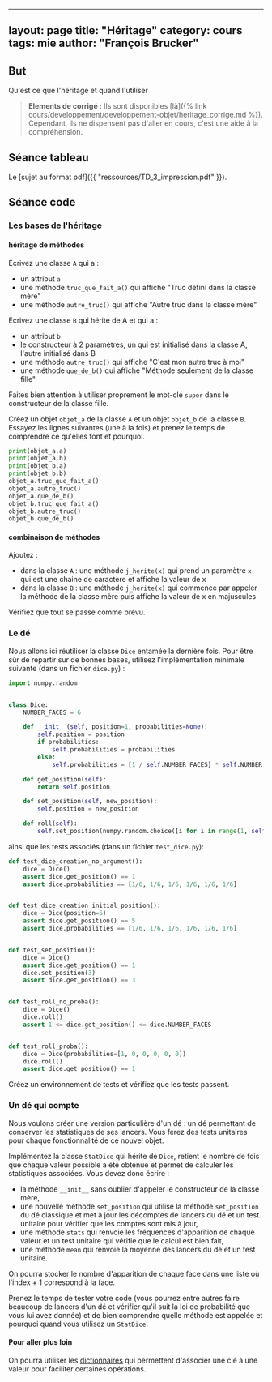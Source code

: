   ---
layout: page
title:  "Héritage"
category: cours
tags: mie
author: "François Brucker"
---

## But

Qu'est ce que l'héritage et quand l'utiliser

> **Elements de corrigé :** Ils sont disponibles [là]({% link cours/developpement/developpement-objet/heritage_corrige.md %}). Cependant, ils ne dispensent pas d'aller en cours, c'est une aide à la compréhension.


## Séance tableau

Le [sujet au format pdf]({{ "ressources/TD_3_impression.pdf" }}).

## Séance code

### Les bases de l'héritage

#### héritage de méthodes

Écrivez une classe `A` qui a :

 - un attribut `a`
 - une méthode `truc_que_fait_a()` qui affiche "Truc défini dans la classe mère"
 - une méthode `autre_truc()` qui affiche "Autre truc dans la classe mère"

Écrivez une classe `B` qui hérite de A et qui a :

 - un attribut `b`
 - le constructeur à 2 paramètres, un qui est initialisé dans la classe A, l'autre initialisé dans B
 - une méthode `autre_truc()` qui affiche "C'est mon autre truc à moi"
 - une méthode `que_de_b()` qui affiche "Méthode seulement de la classe fille"

Faites bien attention à utiliser proprement le mot-clé `super` dans le constructeur de la classe fille.

Créez un objet `objet_a` de la classe `A` et un objet `objet_b` de la classe `B`. Essayez les lignes suivantes (une à la
fois) et prenez le temps de comprendre ce qu'elles font et pourquoi.

~~~ python
print(objet_a.a)
print(objet_a.b)
print(objet_b.a)
print(objet_b.b)
objet_a.truc_que_fait_a()
objet_a.autre_truc()
objet_a.que_de_b()
objet_b.truc_que_fait_a()
objet_b.autre_truc()
objet_b.que_de_b()
~~~


#### combinaison de méthodes

Ajoutez :

  - dans la  classe `A` : une méthode `j_herite(x)` qui prend un paramètre `x` qui est une chaine de caractère et affiche la valeur de x
  - dans la  classe `B` : une méthode `j_herite(x)` qui commence par appeler la méthode de la classe mère puis affiche la valeur de x en majuscules

Vérifiez que tout se passe comme prévu.

### Le dé

Nous allons ici réutiliser la classe `Dice` entamée la dernière fois. Pour être sûr de repartir sur de bonnes bases, utilisez l'implémentation minimale suivante (dans un fichier `dice.py`) :


~~~ python
import numpy.random


class Dice:
    NUMBER_FACES = 6

    def __init__(self, position=1, probabilities=None):
        self.position = position
        if probabilities:
            self.probabilities = probabilities
        else:
            self.probabilities = [1 / self.NUMBER_FACES] * self.NUMBER_FACES

    def get_position(self):
        return self.position

    def set_position(self, new_position):
        self.position = new_position

    def roll(self):
        self.set_position(numpy.random.choice([i for i in range(1, self.NUMBER_FACES + 1)], p=self.probabilities))
~~~


ainsi que les tests associés (dans un fichier `test_dice.py`):


~~~ python
def test_dice_creation_no_argument():
    dice = Dice()
    assert dice.get_position() == 1
    assert dice.probabilities == [1/6, 1/6, 1/6, 1/6, 1/6, 1/6]


def test_dice_creation_initial_position():
    dice = Dice(position=5)
    assert dice.get_position() == 5
    assert dice.probabilities == [1/6, 1/6, 1/6, 1/6, 1/6, 1/6]


def test_set_position():
    dice = Dice()
    assert dice.get_position() == 1
    dice.set_position(3)
    assert dice.get_position() == 3


def test_roll_no_proba():
    dice = Dice()
    dice.roll()
    assert 1 <= dice.get_position() <= dice.NUMBER_FACES


def test_roll_proba():
    dice = Dice(probabilities=[1, 0, 0, 0, 0, 0])
    dice.roll()
    assert dice.get_position() == 1
~~~


Créez un environnement de tests et vérifiez que les tests passent.

### Un dé qui compte


Nous voulons créer une version particulière d'un dé : un dé permettant de conserver les statistiques de ses lancers. Vous ferez des tests unitaires pour chaque fonctionnalité de ce nouvel objet.

Implémentez la classe `StatDice` qui hérite de `Dice`, retient le nombre de fois que chaque valeur possible a été obtenue et permet de calculer les statistiques associées. Vous devez donc écrire :

 - la méthode `__init__` sans oublier d'appeler le constructeur de la classe mère,
 - une nouvelle méthode `set_position` qui utilise la méthode `set_position` du dé classique et met à jour les décomptes de lancers du dé et un test unitaire pour vérifier que les comptes sont mis à jour,
 - une méthode `stats` qui renvoie les fréquences d'apparition de chaque valeur et un test unitaire qui vérifie que le calcul est bien fait,
 - une méthode `mean` qui renvoie la moyenne des lancers du dé et un test unitaire.

On pourra stocker le nombre d'apparition de chaque face dans une liste où l'index + 1 correspond à la face.

Prenez le temps de tester votre code (vous pourrez entre autres faire beaucoup de lancers d'un dé et vérifier qu'il suit la loi de probabilité que vous lui avez donnée) et de bien comprendre quelle méthode est appelée et pourquoi quand vous utilisez un `StatDice`.


#### Pour aller plus loin 

On pourra utiliser les [dictionnaires](https://docs.python.org/3.8/tutorial/datastructures.html#dictionaries) qui permettent d'associer une clé à une valeur pour faciliter certaines opérations.

